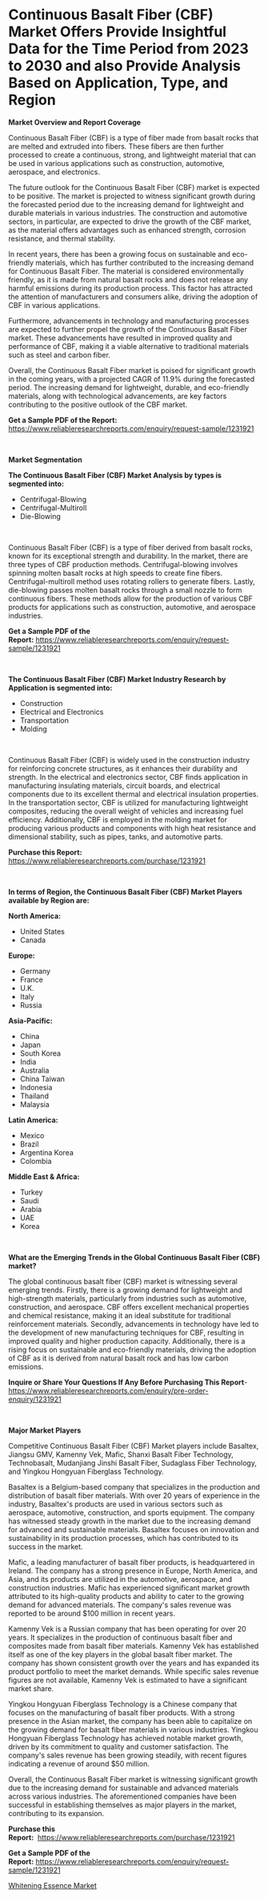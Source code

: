 <p><h1>Continuous Basalt Fiber (CBF) Market Offers Provide Insightful Data for the Time Period from 2023 to 2030 and also Provide Analysis Based on Application, Type, and Region</h1></p><p><strong>Market Overview and Report Coverage</strong></p>
<p><p>Continuous Basalt Fiber (CBF) is a type of fiber made from basalt rocks that are melted and extruded into fibers. These fibers are then further processed to create a continuous, strong, and lightweight material that can be used in various applications such as construction, automotive, aerospace, and electronics.</p><p>The future outlook for the Continuous Basalt Fiber (CBF) market is expected to be positive. The market is projected to witness significant growth during the forecasted period due to the increasing demand for lightweight and durable materials in various industries. The construction and automotive sectors, in particular, are expected to drive the growth of the CBF market, as the material offers advantages such as enhanced strength, corrosion resistance, and thermal stability.</p><p>In recent years, there has been a growing focus on sustainable and eco-friendly materials, which has further contributed to the increasing demand for Continuous Basalt Fiber. The material is considered environmentally friendly, as it is made from natural basalt rocks and does not release any harmful emissions during its production process. This factor has attracted the attention of manufacturers and consumers alike, driving the adoption of CBF in various applications.</p><p>Furthermore, advancements in technology and manufacturing processes are expected to further propel the growth of the Continuous Basalt Fiber market. These advancements have resulted in improved quality and performance of CBF, making it a viable alternative to traditional materials such as steel and carbon fiber.</p><p>Overall, the Continuous Basalt Fiber market is poised for significant growth in the coming years, with a projected CAGR of 11.9% during the forecasted period. The increasing demand for lightweight, durable, and eco-friendly materials, along with technological advancements, are key factors contributing to the positive outlook of the CBF market.</p></p>
<p><strong>Get a Sample PDF of the Report:</strong> <a href="https://www.reliableresearchreports.com/enquiry/request-sample/1231921">https://www.reliableresearchreports.com/enquiry/request-sample/1231921</a></p>
<p>&nbsp;</p>
<p><strong>Market Segmentation</strong></p>
<p><strong>The Continuous Basalt Fiber (CBF) Market Analysis by types is segmented into:</strong></p>
<p><ul><li>Centrifugal-Blowing</li><li>Centrifugal-Multiroll</li><li>Die-Blowing</li></ul></p>
<p>&nbsp;</p>
<p><p>Continuous Basalt Fiber (CBF) is a type of fiber derived from basalt rocks, known for its exceptional strength and durability. In the market, there are three types of CBF production methods. Centrifugal-blowing involves spinning molten basalt rocks at high speeds to create fine fibers. Centrifugal-multiroll method uses rotating rollers to generate fibers. Lastly, die-blowing passes molten basalt rocks through a small nozzle to form continuous fibers. These methods allow for the production of various CBF products for applications such as construction, automotive, and aerospace industries.</p></p>
<p><strong>Get a Sample PDF of the Report:</strong>&nbsp;<a href="https://www.reliableresearchreports.com/enquiry/request-sample/1231921">https://www.reliableresearchreports.com/enquiry/request-sample/1231921</a></p>
<p>&nbsp;</p>
<p><strong>The Continuous Basalt Fiber (CBF) Market Industry Research by Application is segmented into:</strong></p>
<p><ul><li>Construction</li><li>Electrical and Electronics</li><li>Transportation</li><li>Molding</li></ul></p>
<p>&nbsp;</p>
<p><p>Continuous Basalt Fiber (CBF) is widely used in the construction industry for reinforcing concrete structures, as it enhances their durability and strength. In the electrical and electronics sector, CBF finds application in manufacturing insulating materials, circuit boards, and electrical components due to its excellent thermal and electrical insulation properties. In the transportation sector, CBF is utilized for manufacturing lightweight composites, reducing the overall weight of vehicles and increasing fuel efficiency. Additionally, CBF is employed in the molding market for producing various products and components with high heat resistance and dimensional stability, such as pipes, tanks, and automotive parts.</p></p>
<p><strong>Purchase this Report:</strong>&nbsp; <a href="https://www.reliableresearchreports.com/purchase/1231921">https://www.reliableresearchreports.com/purchase/1231921</a></p>
<p>&nbsp;</p>
<p><strong>In terms of Region, the Continuous Basalt Fiber (CBF) Market Players available by Region are:</strong></p>
<p>
    <p> <strong> North America: </strong>
        <ul>
            <li>United States</li>
            <li>Canada</li>
        </ul>
        </p> 
    <p> <strong> Europe: </strong>
        <ul>
            <li>Germany</li>
            <li>France</li>
            <li>U.K.</li>
            <li>Italy</li>
            <li>Russia</li>
        </ul>
        </p> 
    <p> <strong> Asia-Pacific: </strong>
        <ul>
            <li>China</li>
            <li>Japan</li>
            <li>South Korea</li>
            <li>India</li>
            <li>Australia</li>
            <li>China Taiwan</li>
            <li>Indonesia</li>
            <li>Thailand</li>
            <li>Malaysia</li>
        </ul>
        </p> 
    <p> <strong> Latin America: </strong>
        <ul>
            <li>Mexico</li>
            <li>Brazil</li>
            <li>Argentina Korea</li>
            <li>Colombia</li>
        </ul>
        </p> 
    <p> <strong> Middle East & Africa: </strong>
        <ul>
            <li>Turkey</li>
            <li>Saudi</li>
            <li>Arabia</li>
            <li>UAE</li>
            <li>Korea</li>
        </ul>
    </p>
    </p>
<p>&nbsp;</p>
<p><strong>What are the Emerging Trends in the Global Continuous Basalt Fiber (CBF) market?</strong></p>
<p><p>The global continuous basalt fiber (CBF) market is witnessing several emerging trends. Firstly, there is a growing demand for lightweight and high-strength materials, particularly from industries such as automotive, construction, and aerospace. CBF offers excellent mechanical properties and chemical resistance, making it an ideal substitute for traditional reinforcement materials. Secondly, advancements in technology have led to the development of new manufacturing techniques for CBF, resulting in improved quality and higher production capacity. Additionally, there is a rising focus on sustainable and eco-friendly materials, driving the adoption of CBF as it is derived from natural basalt rock and has low carbon emissions.</p></p>
<p><strong>Inquire or Share Your Questions If Any Before Purchasing This Report</strong>- <a href="https://www.reliableresearchreports.com/enquiry/pre-order-enquiry/1231921">https://www.reliableresearchreports.com/enquiry/pre-order-enquiry/1231921</a></p>
<p>&nbsp;</p>
<p><strong>Major Market Players</strong></p>
<p><p>Competitive Continuous Basalt Fiber (CBF) Market players include Basaltex, Jiangsu GMV, Kamenny Vek, Mafic, Shanxi Basalt Fiber Technology, Technobasalt, Mudanjiang Jinshi Basalt Fiber, Sudaglass Fiber Technology, and Yingkou Hongyuan Fiberglass Technology. </p><p>Basaltex is a Belgium-based company that specializes in the production and distribution of basalt fiber materials. With over 20 years of experience in the industry, Basaltex's products are used in various sectors such as aerospace, automotive, construction, and sports equipment. The company has witnessed steady growth in the market due to the increasing demand for advanced and sustainable materials. Basaltex focuses on innovation and sustainability in its production processes, which has contributed to its success in the market.</p><p>Mafic, a leading manufacturer of basalt fiber products, is headquartered in Ireland. The company has a strong presence in Europe, North America, and Asia, and its products are utilized in the automotive, aerospace, and construction industries. Mafic has experienced significant market growth attributed to its high-quality products and ability to cater to the growing demand for advanced materials. The company's sales revenue was reported to be around $100 million in recent years.</p><p>Kamenny Vek is a Russian company that has been operating for over 20 years. It specializes in the production of continuous basalt fiber and composites made from basalt fiber materials. Kamenny Vek has established itself as one of the key players in the global basalt fiber market. The company has shown consistent growth over the years and has expanded its product portfolio to meet the market demands. While specific sales revenue figures are not available, Kamenny Vek is estimated to have a significant market share.</p><p>Yingkou Hongyuan Fiberglass Technology is a Chinese company that focuses on the manufacturing of basalt fiber products. With a strong presence in the Asian market, the company has been able to capitalize on the growing demand for basalt fiber materials in various industries. Yingkou Hongyuan Fiberglass Technology has achieved notable market growth, driven by its commitment to quality and customer satisfaction. The company's sales revenue has been growing steadily, with recent figures indicating a revenue of around $50 million.</p><p>Overall, the Continuous Basalt Fiber market is witnessing significant growth due to the increasing demand for sustainable and advanced materials across various industries. The aforementioned companies have been successful in establishing themselves as major players in the market, contributing to its expansion.</p></p>
<p><strong>Purchase this Report:</strong>&nbsp;&nbsp;<a href="https://www.reliableresearchreports.com/purchase/1231921">https://www.reliableresearchreports.com/purchase/1231921</a></p>
<p></p>
<p><strong>Get a Sample PDF of the Report:</strong>&nbsp;<a href="https://www.reliableresearchreports.com/enquiry/request-sample/1231921">https://www.reliableresearchreports.com/enquiry/request-sample/1231921</a></p>
<p><p><a href="https://www.linkedin.com/pulse/whitening-essence-market-size-growth-forecast-from-2023-hgrue/">Whitening Essence Market</a></p></p>